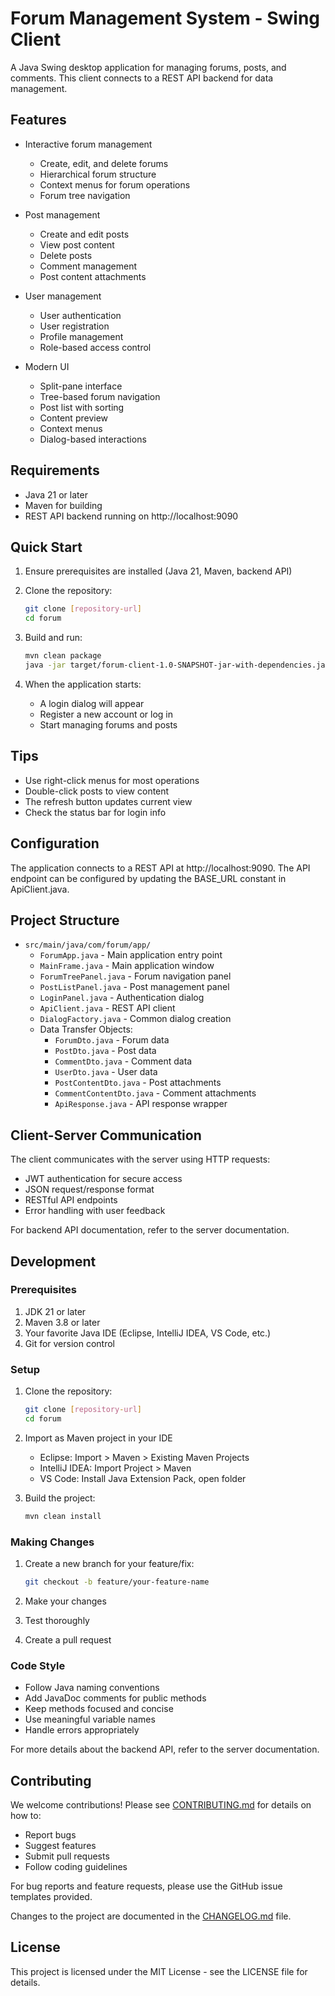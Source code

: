 # Forum Management System - Swing Client

A Java Swing desktop application for managing forums, posts, and comments. This client connects to a REST API backend for data management.

## Features

- Interactive forum management
    - Create, edit, and delete forums
    - Hierarchical forum structure
    - Context menus for forum operations
    - Forum tree navigation

- Post management
    - Create and edit posts
    - View post content
    - Delete posts
    - Comment management
    - Post content attachments

- User management
    - User authentication
    - User registration
    - Profile management
    - Role-based access control

- Modern UI
    - Split-pane interface
    - Tree-based forum navigation
    - Post list with sorting
    - Content preview
    - Context menus
    - Dialog-based interactions

## Requirements

- Java 21 or later
- Maven for building
- REST API backend running on http://localhost:9090

## Quick Start

1. Ensure prerequisites are installed (Java 21, Maven, backend API)

2. Clone the repository:
   ```bash
   git clone [repository-url]
   cd forum
   ```

3. Build and run:
   ```bash
   mvn clean package
   java -jar target/forum-client-1.0-SNAPSHOT-jar-with-dependencies.jar
   ```

4. When the application starts:
    - A login dialog will appear
    - Register a new account or log in
    - Start managing forums and posts

## Tips
- Use right-click menus for most operations
- Double-click posts to view content
- The refresh button updates current view
- Check the status bar for login info

## Configuration

The application connects to a REST API at http://localhost:9090. The API endpoint can be configured by updating the BASE_URL constant in ApiClient.java.

## Project Structure

- `src/main/java/com/forum/app/`
    - `ForumApp.java` - Main application entry point
    - `MainFrame.java` - Main application window
    - `ForumTreePanel.java` - Forum navigation panel
    - `PostListPanel.java` - Post management panel
    - `LoginPanel.java` - Authentication dialog
    - `ApiClient.java` - REST API client
    - `DialogFactory.java` - Common dialog creation
    - Data Transfer Objects:
        - `ForumDto.java` - Forum data
        - `PostDto.java` - Post data
        - `CommentDto.java` - Comment data
        - `UserDto.java` - User data
        - `PostContentDto.java` - Post attachments
        - `CommentContentDto.java` - Comment attachments
        - `ApiResponse.java` - API response wrapper

## Client-Server Communication

The client communicates with the server using HTTP requests:
- JWT authentication for secure access
- JSON request/response format
- RESTful API endpoints
- Error handling with user feedback

For backend API documentation, refer to the server documentation.

## Development

### Prerequisites

1. JDK 21 or later
2. Maven 3.8 or later
3. Your favorite Java IDE (Eclipse, IntelliJ IDEA, VS Code, etc.)
4. Git for version control

### Setup

1. Clone the repository:
   ```bash
   git clone [repository-url]
   cd forum
   ```

2. Import as Maven project in your IDE
    - Eclipse: Import > Maven > Existing Maven Projects
    - IntelliJ IDEA: Import Project > Maven
    - VS Code: Install Java Extension Pack, open folder

3. Build the project:
   ```bash
   mvn clean install
   ```

### Making Changes

1. Create a new branch for your feature/fix:
   ```bash
   git checkout -b feature/your-feature-name
   ```

2. Make your changes
3. Test thoroughly
4. Create a pull request

### Code Style

- Follow Java naming conventions
- Add JavaDoc comments for public methods
- Keep methods focused and concise
- Use meaningful variable names
- Handle errors appropriately

For more details about the backend API, refer to the server documentation.

## Contributing

We welcome contributions! Please see [CONTRIBUTING.md](CONTRIBUTING.md) for details on how to:
- Report bugs
- Suggest features
- Submit pull requests
- Follow coding guidelines

For bug reports and feature requests, please use the GitHub issue templates provided.

Changes to the project are documented in the [CHANGELOG.md](CHANGELOG.md) file.

## License

This project is licensed under the MIT License - see the LICENSE file for details.
